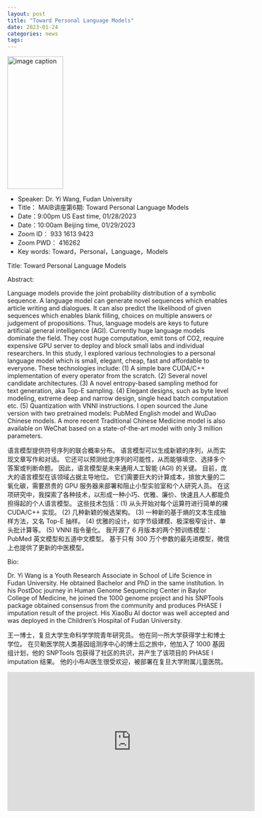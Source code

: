 ```yaml
---
layout: post
title: "Toward Personal Language Models"
date: 2023-01-24
categories: news
tags: 
---
```


<img src="https://raw.githubusercontent.com/Ai2healthcare/Ai2healthcare.github.io/main/images/Yi_Wang_Fudan.jpg" alt="image caption" style="width: 50%; height: 300px;">

- Speaker: Dr. Yi Wang, Fudan University
- Title： MAIB讲座第6期: Toward Personal Language Models
- Date：9:00pm US East time, 01/28/2023
- Date：10:00am Beijing time, 01/29/2023
- Zoom  ID： 933 1613 9423
- Zoom PWD： 416262
- Key words: Toward，Personal，Language，Models





Title: Toward Personal Language Models

Abstract:

Language models provide the joint probability distribution of a symbolic sequence. A language model can generate novel sequences which enables article writing and dialogues. It can also predict the likelihood of given sequences which enables blank filling, choices on multiple answers or judgement of propositions. Thus, language models are keys to future artificial general intelligence (AGI). Currently huge language models dominate the field. They cost huge computation, emit tons of CO2, require expensive GPU server to deploy and block small labs and individual researchers. In this study, I explored various technologies to a personal language model which is small, elegant, cheap, fast and affordable to everyone. These technologies include: (1) A simple bare CUDA/C++ implementation of every operator from the scratch. (2) Several novel candidate architectures. (3) A novel entropy-based sampling method for text generation, aka Top-E sampling. (4) Elegant designs, such as byte level modeling, extreme deep and narrow design, single head batch computation etc. (5) Quantization with VNNI instructions. I open sourced the June version with two pretrained models: PubMed English model and WuDao Chinese models. A more recent Traditional Chinese Medicine model is also available on WeChat based on a state-of-the-art model with only 3 million parameters.

语言模型提供符号序列的联合概率分布。 语言模型可以生成新颖的序列，从而实现文章写作和对话。 它还可以预测给定序列的可能性，从而能够填空、选择多个答案或判断命题。 因此，语言模型是未来通用人工智能 (AGI) 的关键。 目前，庞大的语言模型在该领域占据主导地位。 它们需要巨大的计算成本，排放大量的二氧化碳，需要昂贵的 GPU 服务器来部署和阻止小型实验室和个人研究人员。 在这项研究中，我探索了各种技术，以形成一种小巧、优雅、廉价、快速且人人都能负担得起的个人语言模型。 这些技术包括：(1) 从头开始对每个运算符进行简单的裸 CUDA/C++ 实现。 (2) 几种新颖的候选架构。 (3) 一种新的基于熵的文本生成抽样方法，又名 Top-E 抽样。 (4) 优雅的设计，如字节级建模、极深极窄设计、单头批计算等。 (5) VNNI 指令量化。 我开源了 6 月版本的两个预训练模型：PubMed 英文模型和五道中文模型。 基于只有 300 万个参数的最先进模型，微信上也提供了更新的中医模型。

Bio:

Dr. Yi Wang is a Youth Research Associate in School of Life Science in Fudan University. He obtained Bachelor and PhD in the same institution. In his PostDoc journey in Human Genome Sequencing Center in Baylor College of Medicine, he joined the 1000 genome project and his SNPTools package obtained consensus from the community and produces PHASE I imputation result of the project. His XiaoBu AI doctor was well accepted and was deployed in the Children’s Hospital of Fudan University. 

王一博士，复旦大学生命科学学院青年研究员。 他在同一所大学获得学士和博士学位。 在贝勒医学院人类基因组测序中心的博士后之旅中，他加入了 1000 基因组计划，他的 SNPTools 包获得了社区的共识，并产生了该项目的 PHASE I imputation 结果。 他的小布AI医生很受欢迎，被部署在复旦大学附属儿童医院。


<p align="center">
<iframe width="560" height="315" src="https://www.youtube.com/embed/ocUonfIUWPw" title="YouTube video player" frameborder="0" allow="accelerometer; autoplay; clipboard-write; encrypted-media; gyroscope; picture-in-picture" allowfullscreen></iframe>
</p>

